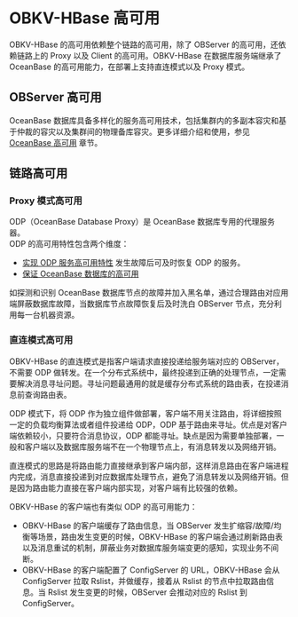 # OBKV-HBase 高可用

OBKV-HBase 的高可用依赖整个链路的高可用，除了 OBServer 的高可用，还依赖链路上的 Proxy 以及 Client 的高可用。OBKV-HBase 在数据库服务端继承了 OceanBase 的高可用能力，在部署上支持直连模式以及 Proxy 模式。  

## OBServer 高可用

OceanBase 数据库具备多样化的服务高可用技术，包括集群内的多副本容灾和基于仲裁的容灾以及集群间的物理备库容灾。更多详细介绍和使用，参见 [OceanBase 高可用](../../../600.manage/400.high-availability/100.disaster-recovery-management-overview.md) 章节。

## 链路高可用

### Proxy 模式高可用

ODP（OceanBase Database Proxy）是 OceanBase 数据库专用的代理服务器。  
ODP 的高可用特性包含两个维度：  

* [实现 ODP 服务高可用特性](https://www.oceanbase.com/docs/common-odp-doc-cn-1000000000755454)
发生故障后可及时恢复 ODP 的服务。  
* [保证 OceanBase 数据库的高可用](https://www.oceanbase.com/docs/common-odp-doc-cn-1000000000755455)

如探测和识别 OceanBase 数据库节点的故障并加入黑名单，通过合理路由对应用端屏蔽数据库故障，当数据库节点故障恢复后及时洗白 OBServer 节点，充分利用每一台机器资源。  

### 直连模式高可用

OBKV-HBase 的直连模式是指客户端请求直接投递给服务端对应的 OBServer，不需要 ODP 做转发。在一个分布式系统中，最终投递到正确的处理节点，一定需要解决消息寻址问题。寻址问题最通用的就是缓存分布式系统的路由表，在投递消息前查询路由表。  

ODP 模式下，将 ODP 作为独立组件做部署，客户端不用关注路由，将详细按照一定的负载均衡算法或者组件投递给 ODP，ODP 基于路由来寻址。优点是对客户端依赖较小，只要符合消息协议，ODP 都能寻址。缺点是因为需要单独部署，一般和客户端以及数据库服务端不在一个物理节点上，有消息转发以及网络开销。  

直连模式的思路是将路由能力直接继承到客户端内部，这样消息路由在客户端进程内完成，消息直接投递到对应数据库处理节点，避免了消息转发以及网络开销。但是因为路由能力直接在客户端内部实现，对客户端有比较强的依赖。  

OBKV-HBase 的客户端也有类似 ODP 的高可用能力：  

* OBKV-HBase 的客户端缓存了路由信息，当 OBServer 发生扩缩容/故障/均衡等场景，路由发生变更的时候，OBKV-HBase 的客户端会通过刷新路由表以及消息重试的机制，屏蔽业务对数据库服务端变更的感知，实现业务不间断。
* OBKV-HBase 的客户端配置了 ConfigServer 的 URL，OBKV-HBase 会从 ConfigServer 拉取 Rslist，并做缓存，接着从 Rslist 的节点中拉取路由信息。当 Rslist 发生变更的时候，OBServer 会推动对应的 Rslist 到 ConfigServer。
